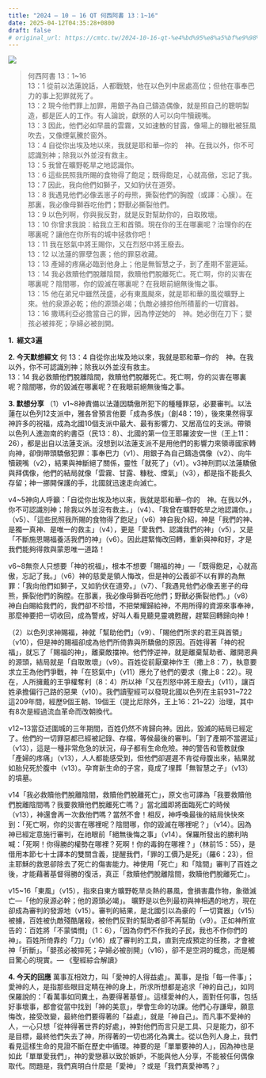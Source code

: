 ```yaml
---
title: "2024 – 10 – 16 QT 何西阿書 13：1~16"
date: 2025-04-12T04:35:28+0800
draft: false
# original_url: https://cmtc.tw/2024-10-16-qt-%e4%bd%95%e8%a5%bf%e9%98%bf%e6%9b%b8-13%ef%bc%9a116
---
```


![](/images/qt.jpg)
> 何西阿書 13：1\~16  
> 13：1 從前以法蓮說話，人都戰兢，他在以色列中居處高位；但他在事奉巴力的事上犯罪就死了。  
> 13：2 現今他們罪上加罪，用銀子為自己鑄造偶像，就是照自己的聰明製造，都是匠人的工作。有人論說，獻祭的人可以向牛犢親嘴。  
> 13：3 因此，他們必如早晨的雲霧，又如速散的甘露，像場上的糠秕被狂風吹去，又像煙氣騰於窗外。  
> 13：4 自從你出埃及地以來，我就是耶和華─你的　神。在我以外，你不可認識別神；除我以外並沒有救主。  
> 13：5 我曾在曠野乾旱之地認識你。  
> 13：6 這些民照我所賜的食物得了飽足；既得飽足，心就高傲，忘記了我。  
> 13：7 因此，我向他們如獅子，又如豹伏在道旁。  
> 13：8 我遇見他們必像丟崽子的母熊，撕裂他們的胸膛（或譯：心膜）。在那裏，我必像母獅吞吃他們；野獸必撕裂他們。  
> 13：9 以色列啊，你與我反對，就是反對幫助你的，自取敗壞。  
> 13：10 你曾求我說：給我立王和首領。現在你的王在哪裏呢？治理你的在哪裏呢？讓他在你所有的城中拯救你吧！  
> 13：11 我在怒氣中將王賜你，又在烈怒中將王廢去。  
> 13：12 以法蓮的罪孽包裹；他的罪惡收藏。  
> 13：13 產婦的疼痛必臨到他身上；他是無智慧之子，到了產期不當遲延。  
> 13：14 我必救贖他們脫離陰間，救贖他們脫離死亡。死亡啊，你的災害在哪裏呢？陰間哪，你的毀滅在哪裏呢？在我眼前絕無後悔之事。  
> 13：15 他在弟兄中雖然茂盛，必有東風颳來，就是耶和華的風從曠野上來。他的泉源必乾；他的源頭必竭；仇敵必擄掠他所積蓄的一切寶器。  
> 13：16 撒瑪利亞必擔當自己的罪，因為悖逆她的　神。她必倒在刀下；嬰孩必被摔死；孕婦必被剖開。

**1.  經文3遍**

**2. 今天默想經文**
何 13：4 自從你出埃及地以來，我就是耶和華─你的　神。在我以外，你不可認識別神；除我以外並沒有救主。  
13：14 我必救贖他們脫離陰間，救贖他們脫離死亡。死亡啊，你的災害在哪裏呢？陰間哪，你的毀滅在哪裏呢？在我眼前絕無後悔之事。

**3. 默想分享**
（1）v1\~8神責備以法蓮因驕傲所犯下的種種罪惡，必要審判。以法蓮在以色列12支派中，雅各曾預言他要「成為多族」（創48：19），後來果然得享神許多的祝福，成為北國10個支派中最大、最有影響力、又居高位的支派。帶領以色列人進迦南的約書亞（民13：8）、北國的第一位王耶羅波安一世（王上11：26），都是出自以法蓮支派。沒想到以法蓮支派不是用他們的影響力來領導國家轉向神，卻倒帶頭驕傲犯罪：事奉巴力（v1）、用銀子為自己鑄造偶像（v2）、向牛犢親嘴（v2），結果與神斷絕了關係，靈性「就死了」（v1）。v3神刑罰以法蓮驕傲與拜偶像，他們的結局就像「雲霧、甘露、糠秕、煙氣」（v3），都是指不能長久存留；神一挪開保護的手，北國就迅速走向滅亡。

v4\~5神向人呼籲：「自從你出埃及地以來，我就是耶和華─你的　神。在我以外，你不可認識別神；除我以外並沒有救主。」（v4）、「我曾在曠野乾旱之地認識你。」（v5）、「這些民照我所賜的食物得了飽足」（v6）神自我介紹，神是「我們的神、是獨一真神、是唯一的救主」（v4），更是「愛我們、認識我們的神」（v5），又是「不斷施恩賜福養活我們的神」（v6）。因此趕緊悔改回轉，重新與神和好，才是我們能夠得救與蒙恩唯一道路！

v6\~8無奈人只想要「神的祝福」，根本不想要「賜福的神」—「既得飽足，心就高傲，忘記了我。」（v6）神的慈愛是領人悔改，但是神的公義卻不以有罪的為無罪：「我向他們如獅子，又如豹伏在道旁。」（v7）、「我遇見他們必像丟崽子的母熊，撕裂他們的胸膛。在那裏，我必像母獅吞吃他們；野獸必撕裂他們。」（v8）神白白賜給我們的，我們卻不珍惜，不把榮耀歸給神，不用所得的資源來事奉神，那麼神要把一切收回，成為警戒，好叫人看見聽見靈魂甦醒，趕緊回轉歸向神！

（2）以色列求神賜福，神就「幫助他們」（v9）、「賜他們所求的君王與首領」（v10），但是神的賜福卻成為他們所倚靠與所驕傲的原因。百姓得著「神的祝福」，就忘了「賜福的神」，離棄敵擋神。他們悖逆神，就是離棄幫助者、離開恩典的源頭，結局就是「自取敗壞」（v9）。百姓從前厭棄神作王（撒上8：7），執意要求立王為他們爭戰，神「在怒氣中」（v11）應允了他們的要求（撒上8：22）。現在，人所擁戴的王爭權奪利（8：4）所以神「又在烈怒中將王廢去」（v11），讓百姓承擔偏行己路的惡果（v10）。我們讀聖經可以發現北國以色列在主前931\~722這209年間，經歷9個王朝、19個王（提比尼除外，王上16：21\~22）治理，其中有8次是經過流血革命而改朝換代。

v12\~13當亞述圍城的三年期間，百姓仍然不肯歸向神。因此，毀滅的結局已經定了。他們的一切罪惡都已經被記錄、存檔，等候最後的審判。「到了產期不當遲延」（v13），這是一種非常危急的狀況，母子都有生命危險。神的警告和管教就像「產婦的疼痛」（v13），人人都能感受到，但他們卻遲遲不肯從母腹出來，結果就如胎兒死於腹中（v13）。孕育新生命的子宮，竟成了埋葬「無智慧之子」（v13）的墳墓。

v14「我必救贖他們脫離陰間，救贖他們脫離死亡」，原文也可譯為「我要救贖他們脫離陰間嗎？我要救贖他們脫離死亡嗎？」當北國即將面臨死亡的時候（v13），神還會再一次救他們嗎？當然不會！相反，神呼喚最後的結局快快來到：「死亡啊，你的災害在哪裡呢？陰間哪，你的毀滅在哪裡呢？」（v14）。因為神已經定意施行審判，在祂眼前「絕無後悔之事」（v14）。保羅所發出的勝利呐喊：「死啊！你得勝的權勢在哪裡？死啊！你的毒鉤在哪裡？」（林前15：55），是借用本節七十士譯本的雙關含義，提醒我們，「罪的工價乃是死」（羅6：23），但主耶穌的救恩卻除去了死亡的傷害能力。神使用「死亡」和「陰間」審判了百姓之後，才能藉著基督得勝的復活，真正「救贖他們脫離陰間，救贖他們脫離死亡」。

v15\~16「東風」（v15），指來自東方曠野乾旱炎熱的暴風，會損害農作物，象徵滅亡—「他的泉源必幹；他的源頭必竭」。 曠野是以色列最初與神相遇的地方，現在卻成為審判的發源地（v15）。審判的結果，是北國引以為豪的「一切寶器」（v15）被擄，百姓被仇敵殘酷屠殺，被他們反對的幫助者卻不再幫助（v9）。正如神所宣告的：百姓將「不蒙憐憫」（1：6），「因為你們不作我的子民，我也不作你們的神」。百姓所倚靠的「刀」（v16）成了審判的工具，直到完成預定的任務，才會被神「折斷」。「嬰孩必被摔死；孕婦必被剖開」（v16），卻不是空洞的概念，而是觸目驚心的現實。— 《聖經綜合解讀》

**4. 今天的回應**
萬事互相效力，叫「愛神的人得益處」。萬事，是指「每一件事」；愛神的人，是指那些眼目定睛在神的身上，所求所想都是追求「神的自己」，如同保羅說的：「看萬事如同糞土，為要得著基督」。這樣愛神的人，面對任何事，包括好事壞事，都會從當中找到「神的美意」，學會生命的功課。他們心存謙卑，願意悔改，接受改變，最終他們要得著的「益處」，就是「神自己」。而凡事不愛神的人，一心只想「從神得著世界的好處」，神對他們而言只是工具、只是能力，卻不是目標，最終他們失去了神，所得著的一切也將化為糞土。從以色列人身上，我們看見這樣生命的見證不斷在歷史中循環。神要的是「單單要神的人」，因為神也是如此「單單愛我們」，神的愛戀慕以致於嫉妒，不能與他人分享，不能被任何偶像取代。問題是，我們真明白什麼是「愛神」？或是「我們真愛神嗎？」
